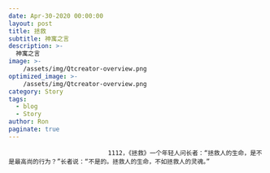 ```yaml
---
date: Apr-30-2020 00:00:00
layout: post
title: 拯救
subtitle: 神寓之言
description: >-
  神寓之言
image: >-
    /assets/img/Qtcreator-overview.png
optimized_image: >-
    /assets/img/Qtcreator-overview.png
category: Story
tags:
  - blog
  - Story
author: Ron
paginate: true
---
```


							　　1112，《拯救》一个年轻人问长者：“拯救人的生命，是不是最高尚的行为？”长者说：“不是的。拯救人的生命，不如拯救人的灵魂。”
							
							
						